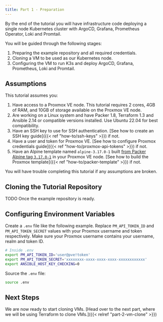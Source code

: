 ```yaml
---
title: Part 1 - Preparation
---
```


By the end of the tutorial you will have infrastructure code deploying a single node Kubernetes cluster with ArgoCD, Grafana, Prometheus Operator, Loki and Promtail.

You will be guided through the following stages:

1. Preparing the example repository and all required credentials.
1. Cloning a VM to be used as our Kubernetes node.
3. Configuring the VM to run K3s and deploy ArgoCD, Grafana, Prometheus, Loki and Promtail.

## Assumptions

This tutorial assumes you:

1. Have access to a Proxmox VE node. This tutorial requires 2 cores, 4GB of RAM, and 10GB of storage available on the Proxmox VE node.
1. Are working on a Linux system and have Packer 1.8, Terraform 1.3 and Ansible 2.14 or compatible versions installed. Use Ubuntu 22.04 for best compatibility.
1. Have an SSH key to use for SSH authentication. [See how to create an SSH key guide]({{< ref "how-to/ssh-keys" >}}) if not.
1. Have a user and token for Proxmox VE. [See how to configure Proxmox credentials guide]({{< ref "how-to/proxmox-api-tokens" >}}) if not.
1. Have an Alpine template named `alpine-3.17.0-1` built [from Packer Alpine tag `3.17.0-1`](https://github.com/LKummer/packer-alpine/releases/tag/3.17.0-1) in your Proxmox VE node. [See how to build the Proxmox template]({{< ref "how-to/packer-template" >}}) if not.

You will have trouble completing this tutorial if any assumptions are broken.

## Cloning the Tutorial Repository

TODO Once the example repository is ready.

## Configuring Environment Variables

Create a `.env` file like the following example.
Replace `PM_API_TOKEN_ID` and `PM_API_TOKEN_SECRET` values with your Proxmox username and token respectively.
Make sure your Proxmox username contains your username, realm and token ID.

```bash
# Inside .env
export PM_API_TOKEN_ID='user@pve!token'
export PM_API_TOKEN_SECRET='xxxxxxxx-xxxx-xxxx-xxxx-xxxxxxxxxxxx'
export ANSIBLE_HOST_KEY_CHECKING=0
```

Source the `.env` file:

```bash
source .env
```

## Next Steps

We are now ready to start cloning VMs.
[Head over to the next part, where we will be using Terraform to clone VMs.]({{< relref "part-2-vm-clone" >}})
